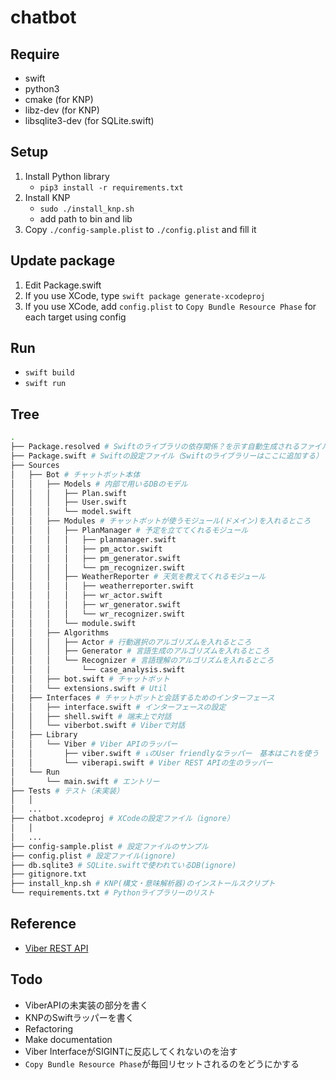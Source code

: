# chatbot

## Require
- swift
- python3
- cmake (for KNP)
- libz-dev (for KNP)
- libsqlite3-dev (for SQLite.swift)

## Setup
1. Install Python library
    - `pip3 install -r requirements.txt`
1. Install KNP
    - `sudo ./install_knp.sh`
    - add path to bin and lib
1. Copy `./config-sample.plist` to `./config.plist` and fill it

## Update package
1. Edit Package.swift
1. If you use XCode, type `swift package generate-xcodeproj`
1. If you use XCode, add `config.plist` to `Copy Bundle Resource Phase` for each target using config

## Run
- `swift build`
- `swift run`

## Tree
```bash
.
├── Package.resolved # Swiftのライブラリの依存関係？を示す自動生成されるファイル
├── Package.swift # Swiftの設定ファイル（Swiftのライブラリーはここに追加する）
├── Sources
│   ├── Bot # チャットボット本体
│   │   ├── Models # 内部で用いるDBのモデル
│   │   │   ├── Plan.swift
│   │   │   ├── User.swift
│   │   │   └── model.swift
│   │   ├── Modules # チャットボットが使うモジュール(ドメイン)を入れるところ
│   │   │   ├── PlanManager # 予定を立ててくれるモジュール
│   │   │   │   ├── planmanager.swift
│   │   │   │   ├── pm_actor.swift
│   │   │   │   ├── pm_generator.swift
│   │   │   │   └── pm_recognizer.swift
│   │   │   ├── WeatherReporter # 天気を教えてくれるモジュール
│   │   │   │   ├── weatherreporter.swift
│   │   │   │   ├── wr_actor.swift
│   │   │   │   ├── wr_generator.swift
│   │   │   │   └── wr_recognizer.swift
│   │   │   └── module.swift
│   │   ├── Algorithms
│   │   │   ├── Actor # 行動選択のアルゴリズムを入れるところ
│   │   │   ├── Generator # 言語生成のアルゴリズムを入れるところ
│   │   │   └── Recognizer # 言語理解のアルゴリズムを入れるところ
│   │   │       └── case_analysis.swift
│   │   ├── bot.swift # チャットボット
│   │   └── extensions.swift # Util
│   ├── Interfaces # チャットボットと会話するためのインターフェース
│   │   ├── interface.swift # インターフェースの設定
│   │   ├── shell.swift # 端末上で対話
│   │   └── viberbot.swift # Viberで対話
│   ├── Library
│   │   └── Viber # Viber APIのラッパー
│   │       ├── viber.swift # ↓のUser friendlyなラッパー　基本はこれを使う
│   │       └── viberapi.swift # Viber REST APIの生のラッパー
│   └── Run
│       └── main.swift # エントリー
├── Tests # テスト（未実装）
│   │
│   ...
├── chatbot.xcodeproj # XCodeの設定ファイル（ignore）
│   │
│   ...
├── config-sample.plist # 設定ファイルのサンプル
├── config.plist # 設定ファイル(ignore)
├── db.sqlite3 # SQLite.swiftで使われているDB(ignore)
├── gitignore.txt
├── install_knp.sh # KNP(構文・意味解析器)のインストールスクリプト
└── requirements.txt # Pythonライブラリーのリスト
```

## Reference
- [Viber REST API](https://developers.viber.com/docs/api/rest-bot-api/)

## Todo
- ViberAPIの未実装の部分を書く
- KNPのSwiftラッパーを書く
- Refactoring
- Make documentation
- Viber InterfaceがSIGINTに反応してくれないのを治す
- `Copy Bundle Resource Phase`が毎回リセットされるのをどうにかする
